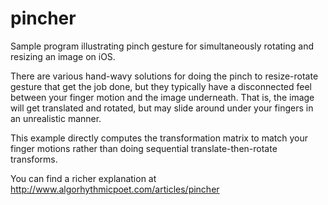 # pincher
Sample program illustrating pinch gesture for simultaneously rotating and resizing an image on iOS.

There are various hand-wavy solutions for doing the pinch to resize-rotate gesture that get the job done, but they typically have a disconnected feel between your finger motion and the image underneath. That is, the image will get translated and rotated, but may slide around under your fingers in an unrealistic manner.

This example directly computes the transformation matrix to match your finger motions rather than doing sequential translate-then-rotate transforms.

You can find a richer explanation at http://www.algorhythmicpoet.com/articles/pincher
